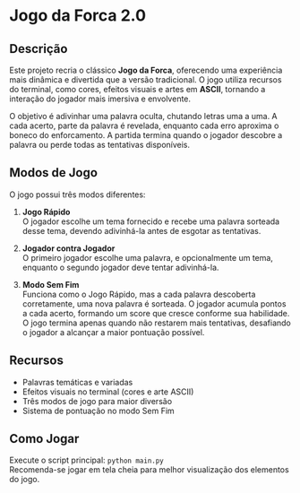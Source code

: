 # Jogo da Forca 2.0

## Descrição
Este projeto recria o clássico **Jogo da Forca**, oferecendo uma experiência mais dinâmica e divertida que a versão tradicional. O jogo utiliza recursos do terminal, como cores, efeitos visuais e artes em **ASCII**, tornando a interação do jogador mais imersiva e envolvente.

O objetivo é adivinhar uma palavra oculta, chutando letras uma a uma. A cada acerto, parte da palavra é revelada, enquanto cada erro aproxima o boneco do enforcamento. A partida termina quando o jogador descobre a palavra ou perde todas as tentativas disponíveis.

## Modos de Jogo
O jogo possui três modos diferentes:

1. **Jogo Rápido**  
   O jogador escolhe um tema fornecido e recebe uma palavra sorteada desse tema, devendo adivinhá-la antes de esgotar as tentativas.

2. **Jogador contra Jogador**  
   O primeiro jogador escolhe uma palavra, e opcionalmente um tema, enquanto o segundo jogador deve tentar adivinhá-la.

3. **Modo Sem Fim**  
   Funciona como o Jogo Rápido, mas a cada palavra descoberta corretamente, uma nova palavra é sorteada. O jogador acumula pontos a cada acerto, formando um score que cresce conforme sua habilidade. O jogo termina apenas quando não restarem mais tentativas, desafiando o jogador a alcançar a maior pontuação possível.

## Recursos
- Palavras temáticas e variadas  
- Efeitos visuais no terminal (cores e arte ASCII)  
- Três modos de jogo para maior diversão  
- Sistema de pontuação no modo Sem Fim  

## Como Jogar
Execute o script principal: `python main.py`  
Recomenda-se jogar em tela cheia para melhor visualização dos elementos do jogo.

